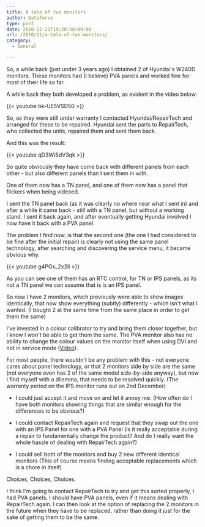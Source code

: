 ```yaml
---
title: A tale of two monitors
author: Dataforce
type: post
date: 2010-11-21T19:20:56+00:00
url: /2010/11/a-tale-of-two-monitors/
category:
  - General

---
```

So, a while back (just under 3 years ago) I obtained 2 of Hyundai's W240D monitors. These monitors had (I believe) PVA panels and worked fine for most of their life so far.

A while back they both developed a problem, as evident in the video below:

{{< youtube bk-UE5VSD50 >}}

So, as they were still under warranty I contacted Hyundai/RepairTech and arranged for these to be repaired. Hyundai sent the parts to RepairTech, who collected the units, repaired them and sent them back.

And this was the result:

{{< youtube qD3WiSdV3qk >}}

So quite obviously they have come back with different panels from each other - but also different panels than I sent them in with.

One of them now has a TN panel, and one of them now has a panel that flickers when being videoed.

I sent the TN panel back (as it was clearly no where near what I sent in) and after a while it came back - still with a TN panel, but without a working stand. I sent it back again, and after eventually getting Hyundai involved I now have it back with a PVA panel.

The problem I find now, is that the second one (the one I had considered to be fine after the initial repair) is clearly not using the same panel technology, after searching and discovering the service menu, it became obvious why.

{{< youtube g4POx_2x2iI >}}

As you can see one of them has an RTC control, for TN or IPS panels, as its not a TN panel we can assume that is is an IPS panel.

So now I have 2 monitors, which previously were able to show images identically, that now show everything (subtly) differently - which isn't what I wanted. (I bought 2 at the same time from the same place in order to get them the same)

I've invested in a colour calibrator to try and bring them closer together, but I know I won't be able to get them the same. The PVA monitor also has no ability to change the colour values on the monitor itself when using DVI and not in service mode ([Video](http://www.youtube.com/watch?v=jswBeG3pKW4)).

For most people, there wouldn't be any problem with this - not everyone cares about panel technology, or that 2 monitors side by side are the same (not everyone even has 2 of the same model side-by-side anyway), but now I find myself with a dilemma, that needs to be resolved quickly. (The warranty period on the IPS monitor runs out on 2nd December)

- I could just accept it and move on and let it annoy me. (How often do I have both monitors showing things that are similar enough for the differences to be obvious?)

- I could contact RepairTech again and request that they swap out the one with an IPS Panel for one with a PVA Panel (Is it really acceptable during a repair to fundamentally change the product? And do I really want the whole hassle of dealing with RepairTech again?)

- I could sell both of the monitors and buy 2 new different identical monitors (This of course means finding acceptable replacements which is a chore in itself)

Choices, Choices, Choices.

I think I'm going to contact RepairTech to try and get this sorted properly, I had PVA panels, I should have PVA panels, even if it means dealing with RepairTech again. I can then look at the option of replacing the 2 monitors in the future when they have to be replaced, rather than doing it just for the sake of getting them to be the same.
